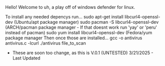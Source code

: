 Hello! Welcome to uh, a play off of windows defender for linux.

To install any needed depencys run...
sudo apt-get install libcurl4-openssl-dev (Ubuntu/apt package manager)
sudo pacman -S libcurl4-openssl-dev (ARCH/pacman package manager - If that doesnt work run 'yay' or 'peru' instead of pacman)
sudo yum install libcurl4-openssl-dev (Fedora/yum package manager
Then once those are installed...
gcc -o antivirus antivirus.c -lcurl
./antivirus file_to_scan

- These are soon too change, as this is V.0.1 (UNTESTED)
  3/21/2025 - Last Updated
